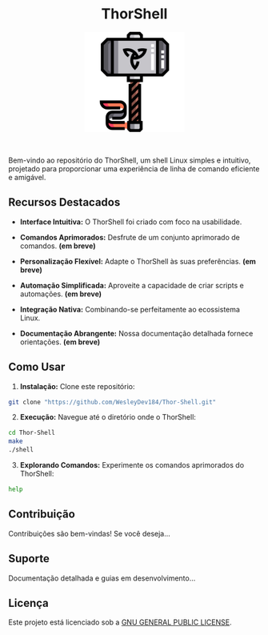<h1 align="center" >
  ThorShell
</h1>

<p align="center">
  <a href="https://github.com/WesleyDev184/Thor-Shell" target="blank"><img src="public/thor-hammer.png" width="200" alt="Logo" /></a>
</p>

<br>

Bem-vindo ao repositório do ThorShell, um shell Linux simples e intuitivo, projetado para proporcionar uma experiência de linha de comando eficiente e amigável.

## Recursos Destacados

- **Interface Intuitiva:** O ThorShell foi criado com foco na usabilidade.

- **Comandos Aprimorados:** Desfrute de um conjunto aprimorado de comandos. **(em breve)**

- **Personalização Flexível:** Adapte o ThorShell às suas preferências. **(em breve)**

- **Automação Simplificada:** Aproveite a capacidade de criar scripts e automações. **(em breve)**

- **Integração Nativa:** Combinando-se perfeitamente ao ecossistema Linux.

- **Documentação Abrangente:** Nossa documentação detalhada fornece orientações. **(em breve)**

## Como Usar

1. **Instalação:** Clone este repositório:

```bash
git clone "https://github.com/WesleyDev184/Thor-Shell.git"
```

2. **Execução:** Navegue até o diretório onde o ThorShell:
  
  ```bash
  cd Thor-Shell
  make
  ./shell
  ```

3. **Explorando Comandos:** Experimente os comandos aprimorados do ThorShell:

  ```bash
  help
  ```

## Contribuição

Contribuições são bem-vindas! Se você deseja...

## Suporte

Documentação detalhada e guias em desenvolvimento...

## Licença

Este projeto está licenciado sob a [GNU GENERAL PUBLIC LICENSE](https://www.gnu.org/licenses/gpl-3.0.html).
